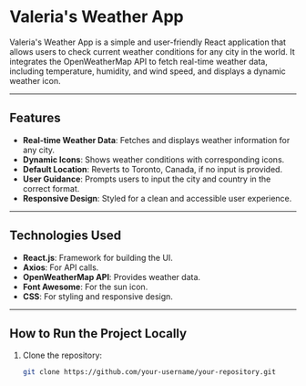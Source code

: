 # Valeria's Weather App

Valeria's Weather App is a simple and user-friendly React application that allows users to check current weather conditions for any city in the world. It integrates the OpenWeatherMap API to fetch real-time weather data, including temperature, humidity, and wind speed, and displays a dynamic weather icon.

---

## Features
- **Real-time Weather Data**: Fetches and displays weather information for any city.
- **Dynamic Icons**: Shows weather conditions with corresponding icons.
- **Default Location**: Reverts to Toronto, Canada, if no input is provided.
- **User Guidance**: Prompts users to input the city and country in the correct format.
- **Responsive Design**: Styled for a clean and accessible user experience.

---

## Technologies Used
- **React.js**: Framework for building the UI.
- **Axios**: For API calls.
- **OpenWeatherMap API**: Provides weather data.
- **Font Awesome**: For the sun icon.
- **CSS**: For styling and responsive design.

---

## How to Run the Project Locally
1. Clone the repository:
   ```bash
   git clone https://github.com/your-username/your-repository.git
